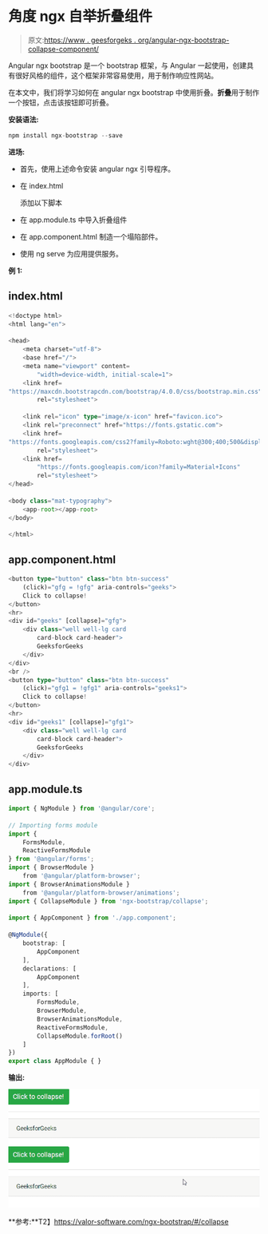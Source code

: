 # 角度 ngx 自举折叠组件

> 原文:[https://www . geesforgeks . org/angular-ngx-bootstrap-collapse-component/](https://www.geeksforgeeks.org/angular-ngx-bootstrap-collapse-component/)

Angular ngx bootstrap 是一个 bootstrap 框架，与 Angular 一起使用，创建具有很好风格的组件，这个框架非常容易使用，用于制作响应性网站。

在本文中，我们将学习如何在 angular ngx bootstrap 中使用折叠。**折叠**用于制作一个按钮，点击该按钮即可折叠。

**安装语法:**

```ts
npm install ngx-bootstrap --save
```

**进场:**

*   首先，使用上述命令安装 angular ngx 引导程序。
*   在 index.html

    > <link href="”https://maxcdn.bootstrapcdn.com/bootstrap/4.0.0/css/bootstrap.min.css”" rel="”stylesheet”">

    添加以下脚本
*   在 app.module.ts 中导入折叠组件
*   在 app.component.html 制造一个塌陷部件。
*   使用 ng serve 为应用提供服务。

**例 1:**

## index.html

```ts
<!doctype html>
<html lang="en">

<head>
    <meta charset="utf-8">
    <base href="/">
    <meta name="viewport" content=
        "width=device-width, initial-scale=1">
    <link href=
"https://maxcdn.bootstrapcdn.com/bootstrap/4.0.0/css/bootstrap.min.css"
        rel="stylesheet">

    <link rel="icon" type="image/x-icon" href="favicon.ico">
    <link rel="preconnect" href="https://fonts.gstatic.com">
    <link href=
"https://fonts.googleapis.com/css2?family=Roboto:wght@300;400;500&display=swap"
        rel="stylesheet">
    <link href=
        "https://fonts.googleapis.com/icon?family=Material+Icons"
        rel="stylesheet">
</head>

<body class="mat-typography">
    <app-root></app-root>
</body>

</html>
```

## app.component.html

```ts
<button type="button" class="btn btn-success" 
    (click)="gfg = !gfg" aria-controls="geeks">
    Click to collapse!
</button>
<hr>
<div id="geeks" [collapse]="gfg">
    <div class="well well-lg card 
        card-block card-header">
        GeeksforGeeks
    </div>
</div>
<br />
<button type="button" class="btn btn-success" 
    (click)="gfg1 = !gfg1" aria-controls="geeks1">
    Click to collapse!
</button>
<hr>
<div id="geeks1" [collapse]="gfg1">
    <div class="well well-lg card 
        card-block card-header">
        GeeksforGeeks
    </div>
</div>
```

## app.module.ts

```ts
import { NgModule } from '@angular/core';

// Importing forms module
import {
    FormsModule,
    ReactiveFormsModule
} from '@angular/forms';
import { BrowserModule }
    from '@angular/platform-browser';
import { BrowserAnimationsModule }
    from '@angular/platform-browser/animations';
import { CollapseModule } from 'ngx-bootstrap/collapse';

import { AppComponent } from './app.component';

@NgModule({
    bootstrap: [
        AppComponent
    ],
    declarations: [
        AppComponent
    ],
    imports: [
        FormsModule,
        BrowserModule,
        BrowserAnimationsModule,
        ReactiveFormsModule,
        CollapseModule.forRoot()
    ]
})
export class AppModule { }
```

**输出:**

![](img/a3d52098531a6625f4f263ea90beaa39.png)

**参考:**T2】https://valor-software.com/ngx-bootstrap/#/collapse